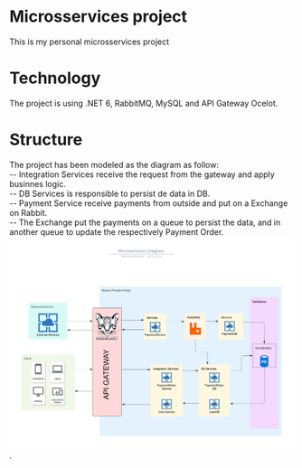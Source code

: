 # Microsservices project
This is my personal microsservices project

# Technology
The project is using .NET 6, RabbitMQ, MySQL and API Gateway Ocelot.

# Structure 
The project has been modeled as the diagram as follow:
<br>
-- Integration Services receive the request from the gateway and apply businnes logic.
<br>
-- DB Services is responsible to persist de data in DB.
<br>
-- Payment Service receive payments from outside and put on a Exchange on Rabbit.
<br>
-- The Exchange put the payments on a queue to persist the data, and in another queue to update the respectively Payment Order.
<br>
<img align="center" alt="diagram"  src="https://github.com/dalmasiof/microsservice_project/blob/master/microservices%20diagram.png">.
